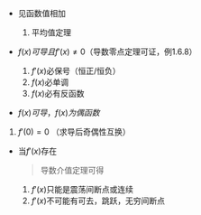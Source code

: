 -  见函数值相加
   
   1. 平均值定理
   
- $f(x)可导且f'(x)\ne0$（导数零点定理可证，例1.6.8）
  1. $f'(x)$必保号（恒正/恒负）
  2. $f(x)$必单调
  3. $f(x)$必有反函数
  
- $f(x)可导，f(x)为偶函数$
  
1. $f'(0)=0$ （求导后奇偶性互换）
  
- 当$f'(x)$存在
  
  > 导数介值定理可得
  
  1. $f'(x)$只能是震荡间断点或连续
  2. $f'(x)$不可能有可去，跳跃，无穷间断点